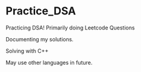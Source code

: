 # Practice_DSA
Practicing DSA!
Primarily doing Leetcode Questions

Documenting my solutions.

Solving with C++

May use other languages in future.

